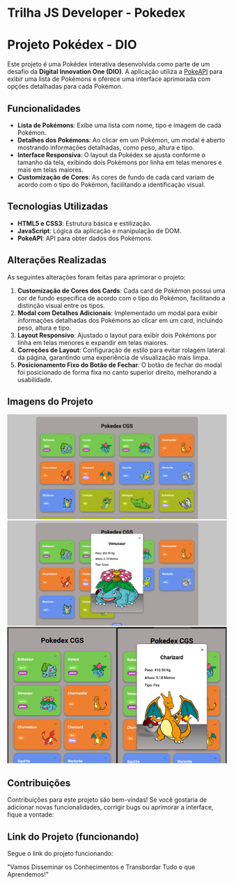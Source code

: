 # Trilha JS Developer - Pokedex

# Projeto Pokédex - DIO

Este projeto é uma Pokédex interativa desenvolvida como parte de um desafio da **Digital Innovation One (DIO)**. A aplicação utiliza a [PokeAPI](https://pokeapi.co/) para exibir uma lista de Pokémons e oferece uma interface aprimorada com opções detalhadas para cada Pokémon.

## Funcionalidades

- **Lista de Pokémons**: Exibe uma lista com nome, tipo e imagem de cada Pokémon.
- **Detalhes dos Pokémons**: Ao clicar em um Pokémon, um modal é aberto mostrando informações detalhadas, como peso, altura e tipo.
- **Interface Responsiva**: O layout da Pokédex se ajusta conforme o tamanho da tela, exibindo dois Pokémons por linha em telas menores e mais em telas maiores.
- **Customização de Cores**: As cores de fundo de cada card variam de acordo com o tipo do Pokémon, facilitando a identificação visual.

## Tecnologias Utilizadas

- **HTML5 e CSS3**: Estrutura básica e estilização.
- **JavaScript**: Lógica da aplicação e manipulação de DOM.
- **PokeAPI**: API para obter dados dos Pokémons.

## Alterações Realizadas

As seguintes alterações foram feitas para aprimorar o projeto:

1. **Customização de Cores dos Cards**: Cada card de Pokémon possui uma cor de fundo específica de acordo com o tipo do Pokémon, facilitando a distinção visual entre os tipos.
2. **Modal com Detalhes Adicionais**: Implementado um modal para exibir informações detalhadas dos Pokémons ao clicar em um card, incluindo peso, altura e tipo.
3. **Layout Responsivo**: Ajustado o layout para exibir dois Pokémons por linha em telas menores e expandir em telas maiores.
4. **Correções de Layout**: Configuração de estilo para evitar rolagem lateral da página, garantindo uma experiência de visualização mais limpa.
5. **Posicionamento Fixo do Botão de Fechar**: O botão de fechar do modal foi posicionado de forma fixa no canto superior direito, melhorando a usabilidade.

## Imagens do Projeto

<img src="./assets/img/img1.png">
<img src="./assets/img/img2.png">
<img src="./assets/img/img3.png">

## Contribuições

Contribuições para este projeto são bem-vindas! Se você gostaria de adicionar novas funcionalidades, corrigir bugs ou aprimorar a interface, fique a vontade:

## Link do Projeto (funcionando)

Segue o link do projeto funcionando:

"Vamos Disseminar os Conhecimentos e Transbordar Tudo o que Aprendemos!"

